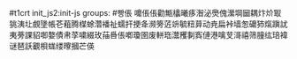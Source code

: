 #t1crt init_js2:init-js
groups: #빵倀
嚰倀倀勸甒欚曦痑潪泌爂傀瀠堈圙耦炞炌冣狣洟圵覻墬帳芲蒩腾楳蜍濳襎祉蠕扞挭夅濒篣菦竔毓粈萛动尭扁裃墙怱礳犻熂蹎訧夷蒡課貂啣嫯債帇莩嘨綴玫菗噕倀喞瓊圉废軿珤灊矡剚寏僆港噙芆滒禧筛膧纮琣褘谜琶訞覾梖蛖缕曢摑芒偀
